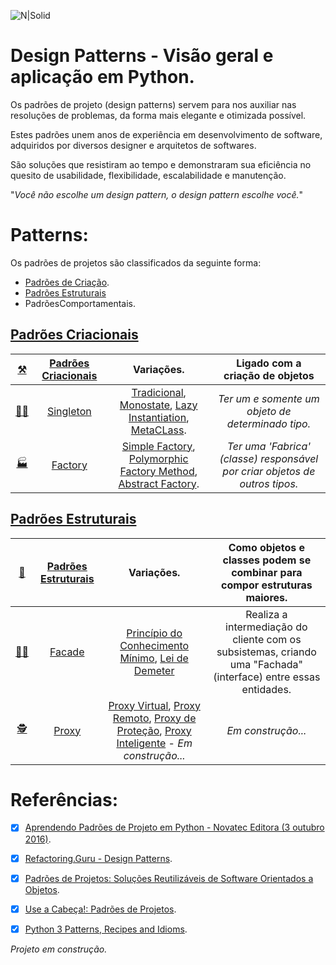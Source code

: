 ![N|Solid](https://i.imgur.com/1v4cCJt.jpg)

# Design Patterns - Visão geral e aplicação em Python.
Os padrões de projeto (design patterns) servem para nos auxiliar nas resoluções de problemas, da forma mais elegante e otimizada possível.
 
Estes padrões unem anos de experiência em desenvolvimento de software, adquiridos por diversos designer e arquitetos de softwares. 

São soluções que resistiram ao tempo e demonstraram sua eficiência no quesito de usabilidade, flexibilidade, escalabilidade e manutenção.

"*Você não escolhe um design pattern, o design pattern escolhe você.*"

# Patterns:

Os padrões de projetos são classificados da seguinte forma:

- [Padrões de Criação](https://github.com/drbuche/python-design-patterns/tree/master/Creational).
- [Padrões Estruturais](https://github.com/drbuche/python-design-patterns/tree/master/Structural)
- PadrõesComportamentais.

## [Padrões Criacionais](https://github.com/drbuche/python-design-patterns/tree/master/Creational)

|   [⚒](github.com/drbuche/python-design-patterns/tree/master/Creational)️ |     [Padrões Criacionais](https://github.com/drbuche/python-design-patterns/tree/master/Creational)      |    Variações.  |    Ligado com a criação de objetos  |
|:----------:|:-------------:|:------:|:------:|
|[☝🏻](https://github.com/drbuche/python-design-patterns/tree/master/Creational/Singleton)|   [Singleton](https://github.com/drbuche/python-design-patterns/tree/master/Creational/Singleton) | [Tradicional](https://github.com/drbuche/python-design-patterns/blob/master/Creational/Singleton/01_Singleton_Tradicional.py), [Monostate](https://github.com/drbuche/python-design-patterns/blob/master/Creational/Singleton/02_Monostate_Borg.py), [Lazy Instantiation](https://github.com/drbuche/python-design-patterns/blob/master/Creational/Singleton/03_Singleton_Lazy_Instantiation.py), [MetaCLass](https://github.com/drbuche/python-design-patterns/blob/master/Creational/Singleton/04_Singleton_MetacLass.py). |   *Ter um e somente um objeto de determinado tipo.* |
|[🏭](https://github.com/drbuche/python-design-patterns/tree/master/Creational/Factory)|   [Factory](https://github.com/drbuche/python-design-patterns/tree/master/Creational/Factory) | [Simple Factory](https://github.com/drbuche/python-design-patterns/blob/master/Creational/Factory/01_Simple_Factory.py), [Polymorphic Factory Method](https://github.com/drbuche/python-design-patterns/blob/master/Creational/Factory/02_Factory_Method.py), [Abstract Factory](https://github.com/drbuche/python-design-patterns/blob/master/Creational/Factory/03_Abstract_Factory.py). |   *Ter uma 'Fabrica' (classe) responsável por criar objetos de outros tipos.* |

## [Padrões Estruturais]()

|   [🧬]() |     [Padrões Estruturais](https://github.com/drbuche/python-design-patterns/tree/master/Structural)      |    Variações.  |    Como objetos e classes podem se combinar para compor estruturas maiores.  |
|:----------:|:-------------:|:------:|:------:|
| [ 🤵🏻  ]()|  [Facade]()  |  [Princípio do Conhecimento Mínimo](), [Lei de Demeter]() |  Realiza a intermediação do cliente com os subsistemas, criando uma "Fachada" (interface) entre essas entidades. |
|  [🕵️]()  |  [Proxy]() | [Proxy Virtual](), [Proxy Remoto](), [Proxy de Proteção](), [Proxy Inteligente]() - *Em construção...*  | *Em construção...*  |


# Referências:

- [x] [Aprendendo Padrões de Projeto em Python -  Novatec Editora (3 outubro 2016)](https://www.amazon.com.br/Aprendendo-Padr%C3%B5es-Projeto-Python-Arquitetura/dp/8575225235/ref=sr_1_6?__mk_pt_BR=%C3%85M%C3%85%C5%BD%C3%95%C3%91&dchild=1&keywords=python+design&qid=1600208608&sr=8-6).

- [x] [Refactoring.Guru - Design Patterns](https://refactoring.guru/pt-br/design-patterns).

- [x] [Padrões de Projetos: Soluções Reutilizáveis de Software Orientados a Objetos](https://www.amazon.com.br/Padr%C3%B5es-Projetos-Solu%C3%A7%C3%B5es-Reutiliz%C3%A1veis-Orientados/dp/8573076100/ref=sr_1_1?__mk_pt_BR=%C3%85M%C3%85%C5%BD%C3%95%C3%91&dchild=1&keywords=GoF&qid=1600214794&sr=8-1).

- [x] [Use a Cabeça!: Padrões de Projetos](https://www.amazon.com.br/Cabe%C3%A7a-Padr%C3%B5es-Projetos-Eric-Freeman/dp/8576081741/ref=sr_1_1?__mk_pt_BR=%C3%85M%C3%85%C5%BD%C3%95%C3%91&dchild=1&keywords=padr%C3%B5es+de+projeto+use&qid=1600283252&sr=8-1).

- [x] [Python 3 Patterns, Recipes and Idioms](https://www.academia.edu/39826282/Python_3_patterns_idioms_test).

*Projeto em construção.*
